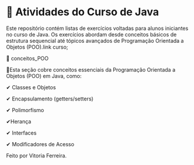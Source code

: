 # 📌 Atividades do Curso de Java

Este repositório contém listas de exercícios voltadas para alunos iniciantes no curso de Java. Os exercícios abordam desde conceitos básicos de estrutura sequencial até tópicos avançados de Programação Orientada a Objetos (POO).link curso;

📂 conceitos_POO

🔹Esta seção cobre conceitos essenciais da Programação Orientada a Objetos (POO) em Java, como:

✔ Classes e Objetos

✔ Encapsulamento (getters/setters)

✔ Polimorfismo

✔Herança

✔ Interfaces

✔ Modificadores de Acesso

Feito por Vitoria Ferreira.
